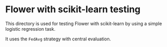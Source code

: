 # Flower with scikit-learn testing

This directory is used for testing Flower with scikit-learn by using a simple logistic regression task.

It uses the `FedAvg` strategy with central evaluation.